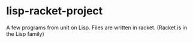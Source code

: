 # lisp-racket-project
A few programs from unit on Lisp. Files are written in racket. (Racket is in the Lisp family)
